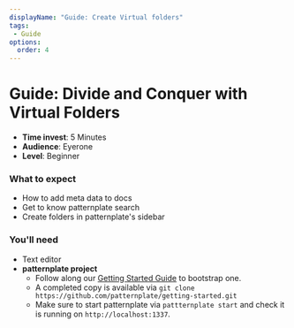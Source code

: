 ```yaml
---
displayName: "Guide: Create Virtual folders"
tags: 
 - Guide
options:
  order: 4
---
```


# Guide: Divide and Conquer with Virtual Folders

* **Time invest**: 5 Minutes
* **Audience**: Eyerone
* **Level**: Beginner

### What to expect

* How to add meta data to docs
* Get to know patternplate search
* Create folders in patternplate's sidebar

### You'll need

* Text editor
* **patternplate project**
  * Follow along our [Getting Started Guide](./doc/docs/guides/getting-started) to bootstrap one.
  * A completed copy is available via `git clone https://github.com/patternplate/getting-started.git`
  * Make sure to start patternplate via `pattternplate start` and check it is running on `http://localhost:1337`.
